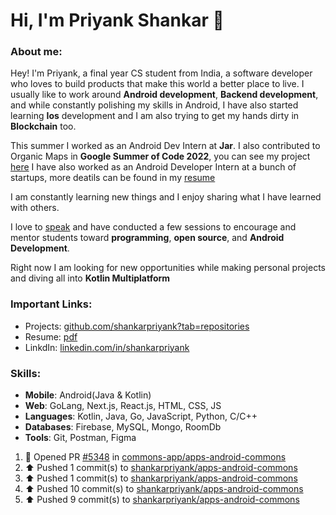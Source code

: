 # Hi, I'm Priyank Shankar 👋

###  About me:
Hey! I'm Priyank, a final year CS student from India, a software developer who loves to build products that make this world a better place to live.
I usually like to work around **Android development**, **Backend development**, and while constantly polishing my skills in Android, I have also started learning **Ios** development and I am also trying to get my hands dirty in **Blockchain** too.

This summer I worked as an Android Dev Intern at **Jar**. I also contributed to Organic Maps in **Google Summer of Code 2022**, you can see my project [here](https://summerofcode.withgoogle.com/archive/2022/projects/51VM0qGG)
I have also worked as an Android Developer Intern at a bunch of startups, more deatils can be found in my [resume](https://drive.google.com/file/d/1dg98QPshuoKTahdQVMfYD1GOS3FBqdGB/view?usp=drive_link)

I am constantly learning new things and I enjoy sharing what I have learned with others.

I love to [speak](https://www.youtube.com/playlist?list=PLO1T_D7d5Vy8F7LS9p8w9X6o5wkt0lN_T) and have conducted a few sessions to encourage and mentor students toward **programming**, **open source**, and **Android Development**.

Right now I am looking for new opportunities while making personal projects and diving all into **Kotlin Multiplatform**

### Important Links:

- Projects: [github.com/shankarpriyank?tab=repositories](https://github.com/shankarpriyank?tab=repositories)
- Resume: [pdf](https://drive.google.com/file/d/1dg98QPshuoKTahdQVMfYD1GOS3FBqdGB/view?usp=drive_link)
- LinkdIn: [linkedin.com/in/shankarpriyank](https://www.linkedin.com/in/shankarpriyank)

### Skills:

- **Mobile**: Android(Java & Kotlin)
- **Web**: GoLang, Next.js, React.js, HTML, CSS, JS
- **Languages**: Kotlin, Java, Go, JavaScript, Python, C/C++
- **Databases**: Firebase, MySQL, Mongo, RoomDb
- **Tools**: Git, Postman, Figma

<!--RECENT_ACTIVITY:start-->
1. 💪 Opened PR [#5348](https://github.com/commons-app/apps-android-commons/pull/5348) in [commons-app/apps-android-commons](https://github.com/commons-app/apps-android-commons)<br>
2. ⬆️ Pushed 1 commit(s) to [shankarpriyank/apps-android-commons](https://github.com/shankarpriyank/apps-android-commons)<br>
3. ⬆️ Pushed 1 commit(s) to [shankarpriyank/apps-android-commons](https://github.com/shankarpriyank/apps-android-commons)<br>
4. ⬆️ Pushed 10 commit(s) to [shankarpriyank/apps-android-commons](https://github.com/shankarpriyank/apps-android-commons)<br>
5. ⬆️ Pushed 9 commit(s) to [shankarpriyank/apps-android-commons](https://github.com/shankarpriyank/apps-android-commons)<br>
<!--RECENT_ACTIVITY:end-->

<!--   
<h3 align="left">Support:</h3>
<p><a href="https://www.buymeacoffee.com/priyank31"> <img align="left" src="https://cdn.buymeacoffee.com/buttons/v2/default-yellow.png" height="50" width="210" alt="priyank31" /></a></p><br><br> -->
